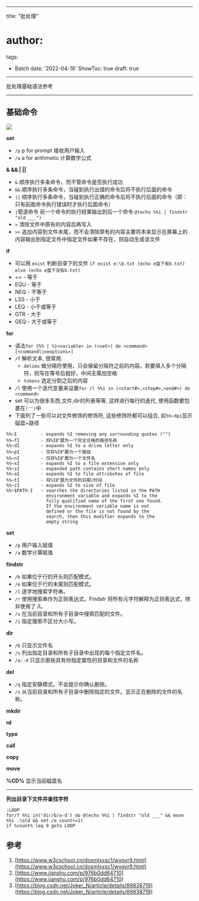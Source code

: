 
---
title: "批处理"
# author: 
tags:
  - Batch
date: '2022-04-16'
ShowToc: true
draft: true
---

批处理基础语法参考
<!--more-->

---

## 基础命令

![](https://dynais-imh-hub.oss-cn-hangzhou.aliyuncs.com/img/202204162209786.png#center)


**set**

- `/p` p for prompt 接收用户输入
- `/a` a for arithmetic 计算数学公式

**& && | ||**

- `&` 顺序执行多条命令，而不管命令是否执行成功
- `&&` 顺序执行多条命令，当碰到执行出错的命令后将不执行后面的命令
- `||` 顺序执行多条命令，当碰到执行正确的命令后将不执行后面的命令（即：只有前面命令执行错误时才执行后面命令）
- `|`管道命令 前一个命令的执行结果输出到后一个命令 `@(echo %%i | findstr "old ___")`
- `>` 清除文件中原有的内容后再写入
- `>>` 追加内容到文件末尾，而不会清除原有的内容主要将本来显示在屏幕上的内容输出到指定文件中指定文件如果不存在，则自动生成该文件

**if**

- 可以用 `exist` 判断目录下的文件 `if exist e:\b.txt (echo e盘下有b.txt) else (echo e盘下没有b.txt)`
- == - 等于
- EQU - 等于
- NEQ - 不等于
- LSS - 小于
- LEQ - 小于或等于
- GTR - 大于
- GEQ - 大于或等于

**for**

- 语法`for {%% | %}<variable> in (<set>) do <command> [<commandlineoptions>]`
- `/f` 解析文本, 很常用.
    - `delims` 做分隔符使用，只会保留分隔符之前的内容。若要填入多个分隔符，则写在等号后就好，中间无需加空格
    - `tokens` 选定分割之后的内容
- `/l` 使用一个迭代变量来设置`for /l %%i in (<start#>,<step#>,<end#>) do <command>`
- set 可以为很多东西,文件,dir的列表等等, 这样进行每行的迭代, 使用函数要包裹在`('')`中
- 下面列了一些可以对文件修饰的修饰符, 这些修饰符都可以组合, 如`%%~dpi`显示磁盘+路径

```
%%~I         - expands %I removing any surrounding quotes ("")
%%~fI        - 将%I扩展为一个完全合格的路径名称
%%~dI        - expands %I to a drive letter only
%%~pI        - 仅将%I扩展为一个路径
%%~nI        - 仅将%I扩展为一个文件名
%%~xI        - expands %I to a file extension only
%%~sI        - expanded path contains short names only
%%~aI        - expands %I to file attributes of file
%%~tI        - 将%I扩展为文件的日期/时间
%%~zI        - expands %I to size of file
%%~$PATH:I   - searches the directories listed in the PATH
               environment variable and expands %I to the
               fully qualified name of the first one found.
               If the environment variable name is not
               defined or the file is not found by the
               search, then this modifier expands to the
               empty string
```

**set**

- `/p` 用户输入赋值
- `/a` 数学计算赋值

**findstr**

- `/b` 如果位于行的开头则匹配模式。
- `/e` 如果位于行的末尾则匹配模式。
- `/l` 逐字地搜索字符串。
- `/r` 使用搜索串作为正则表达式。Findstr 将所有元字符解释为正则表达式，除非使用了 /l。
- `/s` 在当前目录和所有子目录中搜索匹配的文件。
- `/i` 指定搜索不区分大小写。

**dir**

- `/b` 只显示文件名
- `/s` 列出指定目录和所有子目录中出现的每个指定文件名。
- `/a:-d` 只显示那些具有你指定属性的目录和文件的名称

**del**

- `/q` 指定安静模式。不会提示你确认删除。
- `/s` 从当前目录和所有子目录中删除指定的文件。显示正在删除的文件的名称。

**mkdir**

**rd**

**type**

**call**

**copy**

**move**

**%CD%** 显示当前磁盘名

---

**列出目录下文件并查找字符**

```
:LOOP
for/f %%i in('dir/b/a-d') do @(echo %%i | findstr "old ___" && move %%i .\old && set /a count+=1)
if %count% leq 9 goto LOOP
```

## 参考

1. [https://www.w3cschool.cn/dosmlxxsc1/wvqyr9.html](https://www.w3cschool.cn/dosmlxxsc1/wvqyr9.html)
2. [https://www.jianshu.com/p/976b0dd64710](https://www.jianshu.com/p/976b0dd64710)
3. [https://blog.csdn.net/Joker_N/article/details/89838719](https://blog.csdn.net/Joker_N/article/details/89838719)